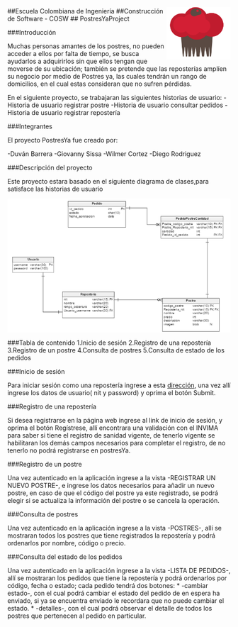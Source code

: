 <img src="/src/main/resources/static/app/images/Logo.png" align="right" />
##Escuela Colombiana de Ingeniería
##Construcción de Software - COSW
## PostresYaProject

###Introducción

Muchas personas amantes de los postres, no pueden acceder a ellos por falta de tiempo, se busca ayudarlos a adquirirlos sin que ellos tengan que moverse de su ubicación; también se pretende que las reposterías amplíen su negocio por medio de Postres ya, las cuales tendrán un rango de domicilios, en el cual estas consideran que no sufren pérdidas.

En el siguiente proyecto, se trabajaran las siguientes historias de usuario:
-Historia de usuario registrar postre
-Historia de usuario consultar pedidos
-Historia de usuario registrar repostería


###Integrantes

El proyecto PostresYa fue creado por:

-Duván Barrera
-Giovanny Sissa
-Wilmer Cortez
-Diego Rodriguez


###Descripción del proyecto


Este proyecto estara basado en el siguiente diagrama de clases,para satisface las historias de usuario

<img src="/src/main/resources/static/app/images/DiagramaDeClases.PNG" align="center" />


###Tabla de contenido
1.Inicio de sesión
2.Registro de una repostería
3.Registro de un postre
4.Consulta de postres
5.Consulta de estado de los pedidos

###Inicio de sesión

  Para iniciar sesión como una repostería ingrese a esta [dirección](http://projectpostresya.herokuapp.com/app/index.html#/viewLogin),   una vez allí ingrese los datos de usuario( nit y password) y oprima el botón Submit.

###Registro de una repostería

  Si desea registrarse en la página web ingrese al link de inicio de sesión, y oprima el botón Regístrese, allí encontrara una          validación con el INVIMA para saber si tiene el registro de sanidad vigente, de tenerlo vigente se habilitaran los demás campos       necesarios para completar el registro, de no tenerlo no podrá registrarse en postresYa.
  
###Registro de un postre

  Una vez autenticado en la aplicación ingrese a la vista -REGISTRAR UN NUEVO POSTRE-, e ingrese los datos necesarios para añadir un    nuevo postre, en caso de que el código del postre ya este registrado, se podrá elegir si se actualiza la información del postre o     se cancela la operación.
  
###Consulta de postres

  Una vez autenticado en la aplicación ingrese a la vista -POSTRES-, allí se mostraran todos los postres que tiene registrados la       repostería y podrá ordenarlos por nombre, código o precio.
  
###Consulta del estado de los pedidos

  Una vez autenticado en la aplicación ingrese a la vista -LISTA DE PEDIDOS-, allí se mostraran los pedidos que tiene la repostería y   podrá ordenarlos por código, fecha o estado; cada pedido tendrá dos botones:
    * -cambiar estado-, con el cual podrá cambiar el estado del pedido de en espera ha enviado, si ya se encuentra enviado le             recordara que no puede cambiar el estado.
    * -detalles-, con el cual podrá observar el detalle de todos los postres que pertenecen al pedido en particular.





